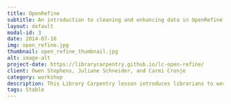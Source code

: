 ```yaml
---
title: OpenRefine
subtitle: An introduction to cleaning and enhancing data in OpenRefine
layout: default
modal-id: 3
date: 2014-07-16
img: open_refine.jpg
thumbnail: open_refine_thumbnail.jpg
alt: image-alt
project-date: https://librarycarpentry.github.io/lc-open-refine/
client: Owen Stephens, Juliane Schneider, and Carmi Cronje
category: workshop
description: This Library Carpentry lesson introduces librarians to working with data in OpenRefine. At the conclusion of the lesson, you will&#58; understand what the OpenRefine software does; use the OpenRefine software to work with and clean up data files.
tags: Stable
---
```

